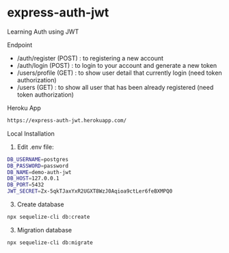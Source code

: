 # express-auth-jwt
Learning Auth using JWT

Endpoint
- /auth/register (POST) : to registering a new account
- /auth/login (POST) : to login to your account and generate a new token
- /users/profile (GET) : to show user detail that currently login (need token authorization)
- /users (GET) : to show all user that has been already registered (need token authorization)

Heroku App
```sh
https://express-auth-jwt.herokuapp.com/
```

Local Installation
1. Edit .env file:
```sh
DB_USERNAME=postgres
DB_PASSWORD=password
DB_NAME=demo-auth-jwt
DB_HOST=127.0.0.1
DB_PORT=5432
JWT_SECRET=Zx-5qkTJaxYxR2UGXT8WzJ0Aqioa9ctLer6feBXMPQ0
```
3. Create database
```sh
npx sequelize-cli db:create
```
3. Migration database
```sh
npx sequelize-cli db:migrate
```
